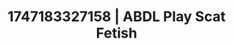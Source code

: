 ---
categories:
- Mindful JOI
- Emotion-driven NSFW
- Lace and desire
- Hog tying
- Erotic hair pulling
image: /assets/images/1747183327158.webp
layout: post
seo:
  description: Featured content with exclusive Scat Fetish, ABDL Play. HD images available.
  keywords: Scat Fetish, ABDL Play
  og_image: /assets/images/1747183327158.webp
  schema_type: VisualArtwork
tags:
- '#1747183327158'
- ABDL Play
- Scat Fetish
title: 1747183327158 | ABDL Play Scat Fetish
---
